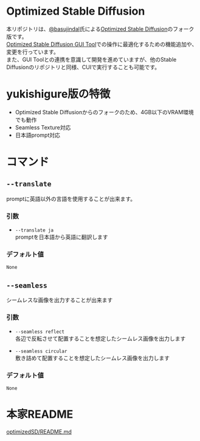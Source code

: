 # Optimized Stable Diffusion

本リポジトリは、[@basujindal](https://github.com/basujindal)氏による[Optimized Stable Diffusion](https://github.com/basujindal/stable-diffusion)のフォーク版です。  
[Optimized Stable Diffusion GUI Tool](https://booth.pm/ja/items/4118603)での操作に最適化するための機能追加や、変更を行っています。  
また、GUI Toolとの連携を意識して開発を進めていますが、他のStable Diffusionのリポジトリと同様、CUIで実行することも可能です。  

# yukishigure版の特徴
- Optimized Stable Diffusionからのフォークのため、4GB以下のVRAM環境でも動作
- Seamless Texture対応
- 日本語prompt対応

# コマンド
## `--translate`  
promptに英語以外の言語を使用することが出来ます。  

### 引数  
- `--translate ja`  
promptを日本語から英語に翻訳します

### デフォルト値
`None`

## `--seamless`
シームレスな画像を出力することが出来ます

### 引数
- `--seamless reflect`  
各辺で反転させて配置することを想定したシームレス画像を出力します  

- `--seamless circular`  
敷き詰めて配置することを想定したシームレス画像を出力します

### デフォルト値
`None`


# 本家README
[optimizedSD/README.md](optimizedSD/README.md)